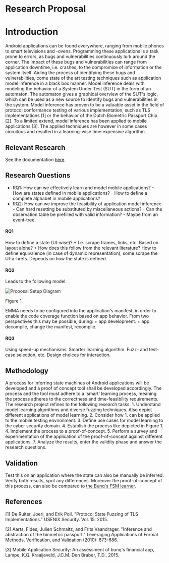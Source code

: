 # Research Proposal

# Introduction
Android applications can be found everywhere, ranging from mobile phones to smart televisions and -ovens. Programming these applications is a task prone to errors, as bugs and vulnerabilities continuously lurk around the corner. The impact of these bugs and vulnerabilities can range from application downtime, i.e. crashes, to the compromise of information or the system itself. Aiding the process of identifying these bugs and vulnerabilities, come state of the art testing techniques such as application model inference in a black box manner.
Model inference deals with modeling the behavior of a System Under Test (SUT) in the form of an automaton. The automaton gives a graphical overview of the SUT's logic, which can be used as a new source to identify bugs and vulnerabilities in the system. Model inference has proven to be a valuable asset in the field of protocol conformance testing of various implementation, such as TLS implementations [1] or the behavior of the Dutch Biometric Passport Chip [2]. To a limited extend, model inference has been applied to mobile applications [3]. The applied techniques are however in some cases circuitous and resulted in a learning-wise time expensive algorithm.

## Relevant Research
See the documentation [here](Literature/README.md).

## Research Questions

+ RQ1: How can we effectively learn and model mobile applications?
			- How are states defined in mobile applications?
			- How to define a complete alphabet in mobile applications?
+ RQ2: How can we improve the feasibility of application model inference.
			- Can hard resetting be substituted by miscellaneous actions?
			- Can the observation table be prefilled with valid information?
					- Maybe from an event-tree.

#### RQ1
How to define a state (UI-wise)?
	+ I.e. scrape frames, links, etc. Based on layout alone?
	+ How does this follow from the relevant literature?
How to define equivalence (in case of dynamic representation), some scrape the UI-a-hrefs. Depends on how the state is defined.

#### RQ2
Leads to the following model:

![Proposal Setup Diagram](https://github.com/wesleyvanderlee/Thesis/blob/master/Proposal/Proposal%20Setup.png)

Figure 1.

EMMA needs to be configured into the application's manifest, in order to enable the code coverage function based on app behavior. From two perspectives this may be possible, during:
	+ app development.
	+ app decompile, change the manifest, recompile.

#### RQ3
Using speed-up mechanisms.
	Smarter learning algorithm.
	Fuzz- and test-case selection, etc.
	Design choices for interaction.

## Methodology
A process for inferring state machines of Android applications will be developed and a proof of concept tool shall be developed accordingly. The process and the tool must adhere to a 'smart' learning process, meaning the process adheres to the correctness and time-feasibility requirements. The research project refines to the following research tasks:
	1. Understand model learning algorithms and diverse fuzzing techniques. Also depict different applications of model learning.
	2. Consider how 1. can be applied to the mobile testing environment.
	3. Define use cases for model learning to the cyber security domain.
	4. Establish the process like depicted in Figure 1.
	4. Implement the process to a proof-of-concept.
	5. Perform a survey and experimentation of the application of the proof-of-concept against different applications.
	7. Analyze the results, enter the validity phase and answer the research questions.

## Validation
Test this on an application where the state can also be manually be inferred. Verify both results, spot any differences. Moreover the proof-of-concept of this process, can also be compared to [the Bunq's FSM learner](http://repository.tudelft.nl/islandora/object/uuid%3A37e87645-09a3-4ace-b9b2-dad897292ac9?collection=education).

## References
[1] De Ruiter, Joeri, and Erik Poll. "Protocol State Fuzzing of TLS Implementations." USENIX Security. Vol. 15. 2015.

[2] Aarts, Fides, Julien Schmaltz, and Frits Vaandrager. "Inference and abstraction of the biometric passport." Leveraging Applications of Formal Methods, Verification, and Validation (2010): 673-686.

[3] Mobile Application Security: An assessment of bunq's financial app, Lampe, K.Q. Kraaijeveld, J.C.M. Den Braber, T.D., 2015.
